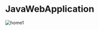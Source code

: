 # JavaWebApplication
![home1](https://user-images.githubusercontent.com/56312196/214403535-a7868a33-1990-4be8-8fe6-e00e1997e24c.jpg)
